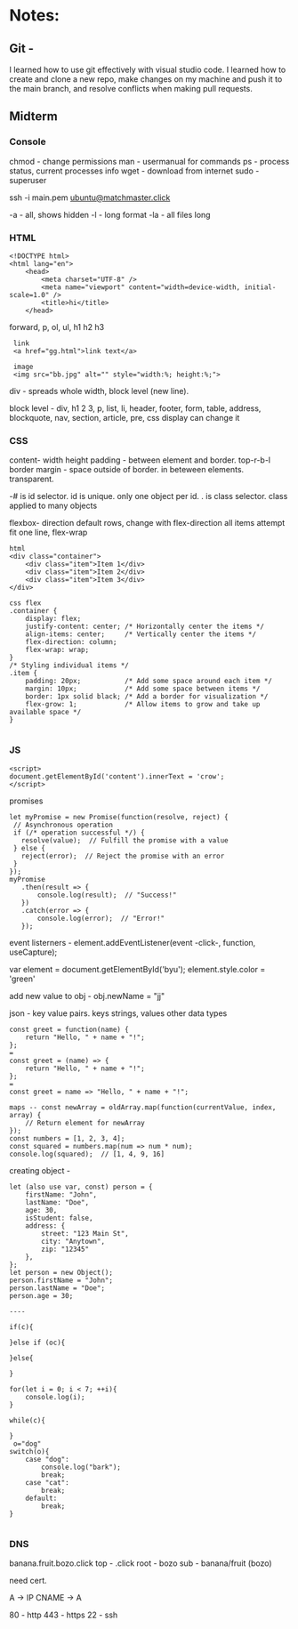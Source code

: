 # Notes:

## Git -

I learned how to use git effectively with visual studio code. I learned how to create and clone a new repo, make changes on my machine and push it to the main branch, and resolve conflicts when making pull requests.

## Midterm

### Console

chmod -  change permissions
man - usermanual for commands
ps - process status, current processes info
wget - download from internet
sudo - superuser

ssh -i main.pem ubuntu@matchmaster.click

-a   -  all, shows hidden
-l   -  long format
-la  -  all files long

### HTML

```
<!DOCTYPE html>
<html lang="en">
    <head>
        <meta charset="UTF-8" />
        <meta name="viewport" content="width=device-width, initial-scale=1.0" />
        <title>hi</title>
    </head>
```

forward, p, ol, ul, h1 h2 h3
```
 link
 <a href="gg.html">link text</a>

 image
 <img src="bb.jpg" alt="" style="width:%; height:%;">
```

div - spreads whole width, block level (new line). 

block level - div, h1 2 3, p, list, li, header, footer, form, table, address, blockquote, nav, section, article, pre,
css display can change it



### CSS
content- width height
padding - between element and border. top-r-b-l
border
margin - space outside of border. in beteween elements. transparent.

-# is id selector. id is unique. only one object per id.
. is class selector. class applied to many objects

flexbox-
direction default rows, change with flex-direction
all items attempt fit one line, flex-wrap

```
html
<div class="container">
    <div class="item">Item 1</div>
    <div class="item">Item 2</div>
    <div class="item">Item 3</div>
</div>

css flex
.container {
    display: flex;
    justify-content: center; /* Horizontally center the items */
    align-items: center;     /* Vertically center the items */
    flex-direction: column;
    flex-wrap: wrap;
}
/* Styling individual items */
.item {
    padding: 20px;           /* Add some space around each item */
    margin: 10px;            /* Add some space between items */
    border: 1px solid black; /* Add a border for visualization */
    flex-grow: 1;            /* Allow items to grow and take up available space */
}


```


### JS
 ```
 <script>
 document.getElementById('content').innerText = 'crow';
 </script>
 ```

 promises
 ```
 let myPromise = new Promise(function(resolve, reject) {
  // Asynchronous operation
  if (/* operation successful */) {
    resolve(value);  // Fulfill the promise with a value
  } else {
    reject(error);  // Reject the promise with an error
  }
});
myPromise
    .then(result => {
        console.log(result);  // "Success!"
    })
    .catch(error => {
        console.log(error);  // "Error!"
    });
```

 event listerners - element.addEventListener(event -click-, function, useCapture);


var element = document.getElementById('byu');
element.style.color = 'green'

add new value to obj - obj.newName = "jj"

json - key value pairs. keys strings, values other data types

```
const greet = function(name) {
    return "Hello, " + name + "!";
};
=
const greet = (name) => {
    return "Hello, " + name + "!";
};
=
const greet = name => "Hello, " + name + "!";
```


```
maps -- const newArray = oldArray.map(function(currentValue, index, array) {
    // Return element for newArray
});
const numbers = [1, 2, 3, 4];
const squared = numbers.map(num => num * num);
console.log(squared);  // [1, 4, 9, 16]

```



creating object - 
```
let (also use var, const) person = {
    firstName: "John",
    lastName: "Doe",
    age: 30,
    isStudent: false,
    address: {
        street: "123 Main St",
        city: "Anytown",
        zip: "12345"
    },
};
let person = new Object();
person.firstName = "John";
person.lastName = "Doe";
person.age = 30;

----

if(c){

}else if (oc){

}else{

}

for(let i = 0; i < 7; ++i){
    console.log(i);
}

while(c){

}
 o="dog"
switch(o){
    case "dog":
        console.log("bark");
        break;
    case "cat":
        break;
    default:
        break;
}


```


### DNS

banana.fruit.bozo.click
top - .click
root - bozo
sub - banana/fruit (bozo)


need cert.

A -> IP
CNAME -> A

80 - http
443 - https
22 - ssh